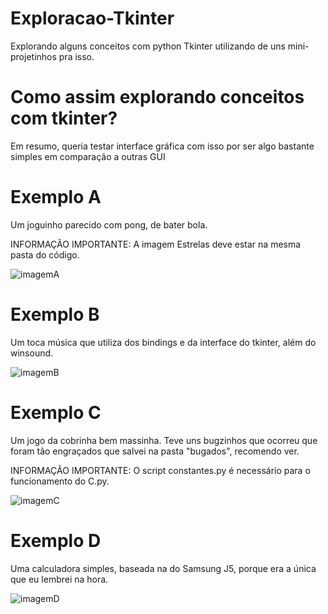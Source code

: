 # Exploracao-Tkinter
Explorando alguns conceitos com python Tkinter utilizando de uns mini-projetinhos pra isso.

# Como assim explorando conceitos com tkinter?
Em resumo, queria testar interface gráfica com isso por ser algo bastante simples em comparação a outras GUI

# Exemplo A
Um joguinho parecido com pong, de bater bola. 

INFORMAÇÃO IMPORTANTE: A imagem Estrelas deve estar na mesma pasta do código.

![imagemA](https://github.com/budes/Exploracao-Tkinter/blob/main/Exemplos/A.png)

# Exemplo B 
Um toca música que utiliza dos bindings e da interface do tkinter, além do winsound.

![imagemB](https://github.com/budes/Exploracao-Tkinter/blob/main/Exemplos/B.png)

# Exemplo C
Um jogo da cobrinha bem massinha. Teve uns bugzinhos que ocorreu que foram tão engraçados que salvei na pasta "bugados", recomendo ver.

INFORMAÇÃO IMPORTANTE: O script constantes.py é necessário para o funcionamento do C.py. 

![imagemC](https://github.com/budes/Exploracao-Tkinter/blob/main/Exemplos/C.png)

# Exemplo D
Uma calculadora simples, baseada na do Samsung J5, porque era a única que eu lembrei na hora.

![imagemD](https://github.com/budes/Exploracao-Tkinter/blob/main/Exemplos/D.jpeg)
